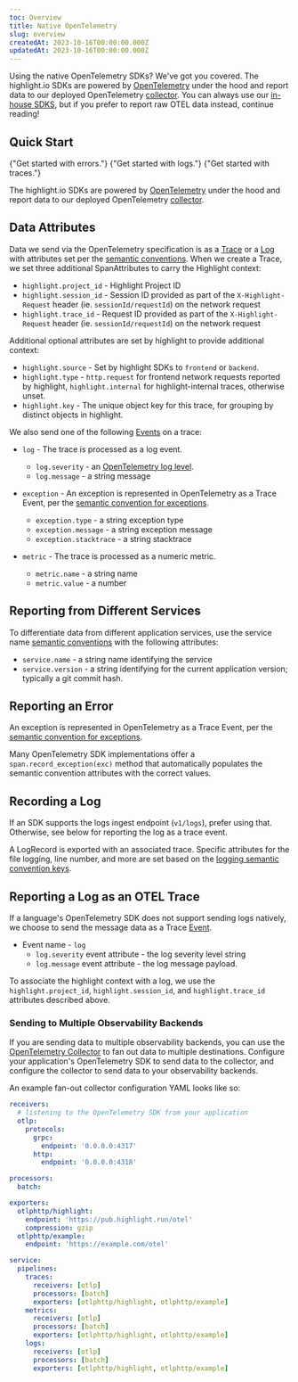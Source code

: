 ```yaml
---
toc: Overview
title: Native OpenTelemetry
slug: overview
createdAt: 2023-10-16T00:00:00.000Z
updatedAt: 2023-10-16T00:00:00.000Z
---
```


Using the native OpenTelemetry SDKs? We've got you covered.
The highlight.io SDKs are powered by [OpenTelemetry](https://opentelemetry.io/) under the hood and report data to our deployed OpenTelemetry [collector](https://otel.highlight.io). You can always use our [in-house SDKS](../6_tracing/1_overview.md), but if you prefer to report raw OTEL data instead, continue reading!


## Quick Start

<DocsCardGroup>
    <DocsCard title="Error Monitoring in OTEL"  href="./2_error-monitoring.md">
        {"Get started with errors."}
    </DocsCard>
    <DocsCard title="Backend Logging in OTEL"  href="./3_logging.md">
        {"Get started with logs."}
    </DocsCard>
    <DocsCard title="Tracing in OTEL"  href="./4_tracing.md">
        {"Get started with traces."}
    </DocsCard>
</DocsCardGroup>


The highlight.io SDKs are powered by [OpenTelemetry](https://opentelemetry.io/) under the hood and report data to our deployed OpenTelemetry [collector](https://otel.highlight.io).

## Data Attributes

Data we send via the OpenTelemetry specification is as a [Trace](https://opentelemetry.io/docs/reference/specification/trace/) or a [Log](https://opentelemetry.io/docs/specs/otel/logs/) with attributes set per the [semantic conventions](https://opentelemetry.io/docs/reference/specification/trace/semantic_conventions/).
When we create a Trace, we set three additional SpanAttributes to carry the Highlight context:

- `highlight.project_id` - Highlight Project ID
- `highlight.session_id` - Session ID provided as part of the `X-Highlight-Request` header (ie. `sessionId/requestId`) on the network request
- `highlight.trace_id` - Request ID provided as part of the `X-Highlight-Request` header (ie. `sessionId/requestId`) on the network request

Additional optional attributes are set by highlight to provide additional context:

- `highlight.source` - Set by highlight SDKs to `frontend` or `backend`.
- `highlight.type` - `http.request` for frontend network requests reported by highlight, `highlight.internal` for highlight-internal traces, otherwise unset.
- `highlight.key` - The unique object key for this trace, for grouping by distinct objects in highlight.

We also send one of the following [Events](https://opentelemetry.io/docs/specs/otel/trace/api/#add-events) on a trace:

- `log` - The trace is processed as a log event.
  - `log.severity` - an [OpenTelemetry log level](https://opentelemetry.io/docs/specs/otel/logs/data-model-appendix/#appendix-b-severitynumber-example-mappings).
  - `log.message` - a string message

- `exception` - An exception is represented in OpenTelemetry as a Trace Event, per the [semantic convention for exceptions](https://opentelemetry.io/docs/specs/otel/trace/exceptions/#attributes).
  - `exception.type` - a string exception type
  - `exception.message` - a string exception message
  - `exception.stacktrace` - a string stacktrace

- `metric` - The trace is processed as a numeric metric.
    - `metric.name` - a string name
    - `metric.value` - a number

## Reporting from Different Services

To differentiate data from different application services, use the service name [semantic conventions](https://opentelemetry.io/docs/reference/specification/trace/semantic_conventions/) with the following attributes:

- `service.name` - a string name identifying the service
- `service.version` - a string identifying for the current application version; typically a git commit hash.

## Reporting an Error

An exception is represented in OpenTelemetry as a Trace Event, per the [semantic convention for exceptions](https://opentelemetry.io/docs/reference/specification/trace/semantic_conventions/exceptions/).

Many OpenTelemetry SDK implementations offer a `span.record_exception(exc)` method that automatically populates the semantic convention attributes with the correct values.


## Recording a Log

If an SDK supports the logs ingest endpoint (`v1/logs`), prefer using that. Otherwise, see below for reporting the log as a trace event.

A LogRecord is exported with an associated trace. Specific attributes for the file logging, line number, and more are set based on the [logging semantic convention keys](https://opentelemetry.io/docs/reference/specification/logs/semantic_conventions/).


## Reporting a Log as an OTEL Trace

If a language's OpenTelemetry SDK does not support sending logs natively, we choose to send the message data as a Trace [Event](https://opentelemetry.io/docs/concepts/signals/traces/#span-events).

- Event name - `log`
  - `log.severity` event attribute - the log severity level string
  - `log.message` event attribute - the log message payload.

To associate the highlight context with a log, we use the `highlight.project_id`, `highlight.session_id`, and `highlight.trace_id` attributes described above.

### Sending to Multiple Observability Backends

If you are sending data to multiple observability backends, you can use the [OpenTelemetry Collector](https://opentelemetry.io/docs/collector/) to fan out data to multiple destinations. Configure your application's OpenTelemetry SDK to send data to the collector, and configure the collector to send data to your observability backends.

An example fan-out collector configuration YAML looks like so:
```yaml
receivers:
  # listening to the OpenTelemetry SDK from your application
  otlp:
    protocols:
      grpc:
        endpoint: '0.0.0.0:4317'
      http:
        endpoint: '0.0.0.0:4318'

processors:
  batch:

exporters:
  otlphttp/highlight:
    endpoint: 'https://pub.highlight.run/otel'
    compression: gzip
  otlphttp/example:
    endpoint: 'https://example.com/otel'

service:
  pipelines:
    traces:
      receivers: [otlp]
      processors: [batch]
      exporters: [otlphttp/highlight, otlphttp/example]
    metrics:
      receivers: [otlp]
      processors: [batch]
      exporters: [otlphttp/highlight, otlphttp/example]
    logs:
      receivers: [otlp]
      processors: [batch]
      exporters: [otlphttp/highlight, otlphttp/example]
```
